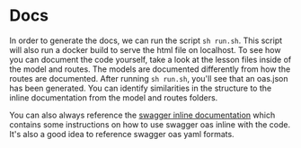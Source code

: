 # Docs

In order to generate the docs, we can run the script `sh run.sh`. This script will also run a docker build to serve the html file on localhost. To see how you can document the code yourself, take a look at the lesson files inside of the model and routes. The models are documented differently from how the routes are documented. After running `sh run.sh`, you'll see that an oas.json has been generated. You can identify similarities in the structure to the inline documentation from the model and routes folders.

You can also always reference the [swagger inline documentation](https://github.com/readmeio/swagger-inline) which contains some instructions on how to use swagger oas inline with the code. It's also a good idea to reference swagger oas yaml formats.
